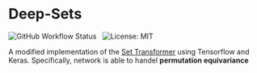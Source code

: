 # Deep-Sets
![GitHub Workflow Status](https://img.shields.io/github/workflow/status/xl402/deep-sets/deep-sets-transformer) &nbsp;  ![License: MIT](https://img.shields.io/badge/License-MIT-yellow.svg)

A modified implementation of the [Set Transformer](http://proceedings.mlr.press/v97/lee19d/lee19d.pdf) using Tensorflow and Keras. Specifically, network is able to handel **permutation equivariance**

